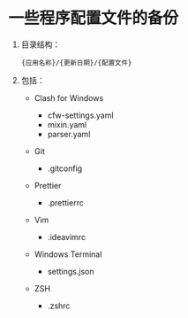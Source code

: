 # 一些程序配置文件的备份

1. 目录结构：

   `{应用名称}/{更新日期}/{配置文件}`

2. 包括：

   - Clash for Windows

     - cfw-settings.yaml
     - mixin.yaml
     - parser.yaml

   - Git

     - .gitconfig

   - Prettier

     - .prettierrc

   - Vim

     - .ideavimrc

   - Windows Terminal

     - settings.json

   - ZSH

     - .zshrc
